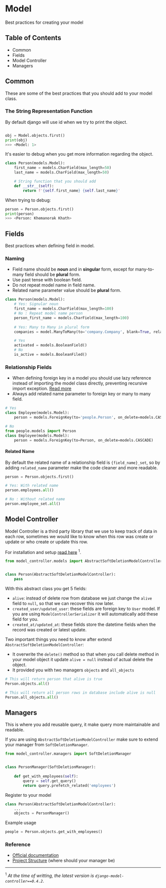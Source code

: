 # Model

Best practices for creating your model
## Table of Contents
- Common
- Fields
- Model Controller
- Managers
## Common
These are some of the best practices that you should add to your model class.

### The String Representation Function

By default django will use id when we try to print the object.

```python

obj = Model.objects.first()
print(obj)
>>> <Model: 1>
```

It's easier to debug when you get more information regarding the object.
```python
class Person(models.Model):
    first_name = models.CharField(max_length=50)
    last_name = models.CharField(max_length=50)

    # String function that you should add
    def __str__(self):
        return f'{self.first_name} {self.last_name}'
```

When trying to debug:
```python
person = Person.objects.first()
print(person)
>>> <Person: Khemanorak Khath>
```

## Fields

Best practices when defining field in model.

### Naming

- Field name should be **noun** and in **singular** form, except for many-to-many field should be **plural** form.
- Use past tense with boolean field.
- Do not repeat model name in field name.
- Related name parameter value should be **plural** form.

```python
class Person(models.Model):
    # Yes: Signular noun
    first_name = models.CharField(max_length=100)
    # No : Repeat model name person
    person_first_name = models.CharField(max_length=100)
    
    # Yes: Many to Many in plural form
    companies = model.ManyToMany(to='company.Company', blank=True, related_name='people')

    # Yes
    activated = models.BooleanField()
    # No
    is_active = models.BooleanFiled()
```
### Relationship Fields

- When defining foreign key in a model you should use lazy reference instead of importing the model class directly, 
preventing recursive import exception. [Read more](https://docs.djangoproject.com/en/3.1/ref/models/fields/#foreignkey)
- Always add related name parameter to foreign key or many to many field.
```python
# Yes
class Employee(models.Model):
    person = models.ForeignKey(to='people.Person', on_delete=models.CASCADE, related_name='employees')

# No
from people.models import Person
class Employee(models.Model):
    person = models.ForeignKey(to=Person, on_delete=models.CASCADE)
```

#### Related Name

By default the related name of a relationship field is `{field_name}_set`, 
so by adding `related_name` parameter make the code cleaner and more readable.
```python
person = Person.objects.first()

# Yes: With related name
person.employees.all()

# No : Without related name
person.employee_set.all()
```

## Model Controller
Model Controller is a third party library that we use to keep track of data in each row, 
sometimes we would like to know when this row was create or update or who create or update this row.

For installation and setup [read here](https://github.com/NorakGithub/django-model-controller) <sup>1</sup>.

```python
from model_controller.models import AbstractSoftDeletionModelController


class Person(AbstractSoftDeletionModelController):
    pass
```

With this abstract class you get 5 fields:
- `alive`: instead of delete row from database we just change the `alive` field to `null`, so that we can recover this row later.
- `created_user/updated_user`: these fields are foreign key to `User` model. If you are using `ModelControllerSerializer` it will automatically add these field for you.
- `created_at/updated_at`: these fields store the datetime fields when the record was created or latest update.

Two important things you need to know after extend `AbstractSoftDeletionModelController`:
- It overwrite the `delete()` method so that when you call delete method in your model object it update `alive = null` instead of actual delete the object.
- It provided you with two managers `objects` and `all_objects`
```python
# This will return person that alive is true
Person.objects.all()

# This will return all person rows in database include alive is null
Person.all_objects.all()
```

## Managers
This is where you add reusable query, it make query more maintainable and readable.

If you are using `AbstractSoftDeletionModelController` make sure to extend your manager from `SoftDeletionManager`.

```python
from model_controller.managers import SoftDeletionManager


class PersonManager(SoftDeletionManager):
    
    def get_with_employees(self):
        query = self.get_query()
        return query.prefetch_related('employees')
```

Register to your model
```python
class Person(AbstractSoftDeletionModelController):
    ...
    objects = PersonManager()
```

Example usage
```python
people = Person.objects.get_with_employees()
```

### Reference
- [Official documentation](https://docs.djangoproject.com/en/3.1/topics/db/managers/)
- [Project Structure](django/project-structure/README.md) (where should your manager be)

___
<sup>1</sup> *At the time of writting, the latest version is `django-model-controller==0.4.2`*.
